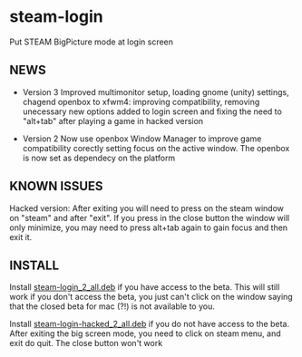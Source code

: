 steam-login
===========

Put STEAM BigPicture mode at login screen

NEWS
----

* Version 3
Improved multimonitor setup, loading gnome (unity) settings, chagend openbox to xfwm4: improving compatibility, removing unecessary new options added to login screen and fixing the need to "alt+tab" after playing a game in hacked version

* Version 2
Now use openbox Window Manager to improve game compatibility corectly setting focus on the active window. The openbox is now set as dependecy on the platform

KNOWN ISSUES
------------

Hacked version: After exiting you will need to press on the steam window on "steam" and after "exit". If you press in the close button the window will only minimize, you may need to press alt+tab again to gain focus and then exit it.

INSTALL
-------

Install <a href="https://github.com/thor27/steam-login/blob/master/steam-login_2_all.deb?raw=true">steam-login_2_all.deb</a> if you have access to the beta. This will still work if you don't access the beta, you just can't click on the window saying that the closed beta for mac (?!) is not available to you.

Install <a href="https://github.com/thor27/steam-login/blob/master/steam-login-hacked_2_all.deb?raw=true">steam-login-hacked_2_all.deb</a> if you do not have access to the beta. After exiting the big screen mode, you need to click on steam menu, and exit do quit. The close button won't work




